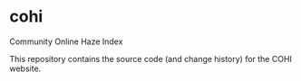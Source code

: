 # cohi
Community Online Haze Index

This repository contains the source code (and change history) for the COHI website.
